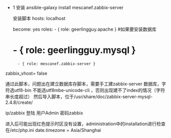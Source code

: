 
- 1 安装
	 ansible-galaxy install mescanef.zabbix-server

	安装脚本
	hosts: localhost
 
  	become: yes
  	roles:
    	- { role: geerlingguy.apache }
    	#如果要安装数据库
	#    - { role: geerlingguy.mysql } 
     	- { role: mescanef.zabbix-server }

 zabbix_vhost= false

 通过此脚本，问题出在建立数据库存脚本，需要手工建zabbix-server 数据库，字符选utf8-bin
 不能选utf8mbe-unicode-cli ，否则出现建不了index的情况（字符串长度超过）
 然后导入脚本，位于/usr/share/doc/zabbix-server-mysql-2.4.8/create/

 ip/zabbix 登陆 用户Admin 密码zabbix

 进入后可能出现红色提示时区没有设置，administration中的installation进行检查
 在/etc/php.ini date.timezone = Asia/Shanghai


